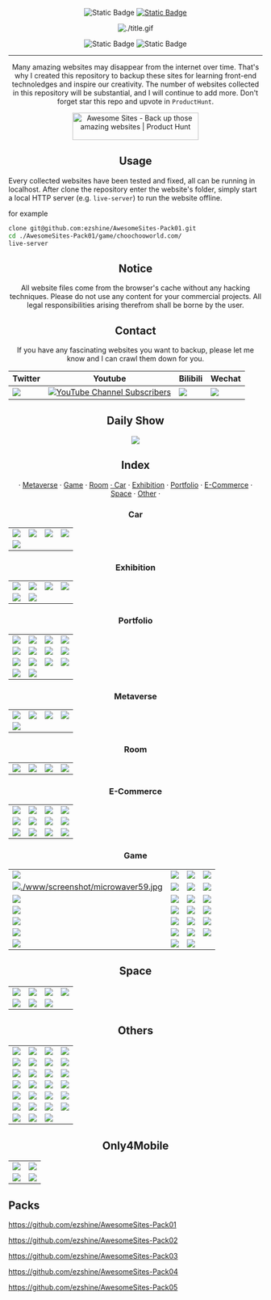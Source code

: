 <div align="center">

![Static Badge](https://img.shields.io/badge/English-blue) [![Static Badge](https://img.shields.io/badge/中文-grey)](./README_cn.md)

![./title.gif](./title.gif)

![Static Badge](https://img.shields.io/badge/Number%20of%20Sites-113-blue) ![Static Badge](https://img.shields.io/badge/Thanks%20all%20the%20wonderful%20website's%20creator-blue)

---

Many amazing websites may disappear from the internet over time. That's why I created this repository to backup these sites for learning front-end technoledges and inspire our creativity. The number of websites collected in this repository will be substantial, and I will continue to add more. Don't forget star this repo and upvote in `ProductHunt`.

<a href="https://www.producthunt.com/posts/awesome-sites?utm_source=badge-featured&utm_medium=badge&utm_souce=badge-awesome&#0045;sites" target="_blank"><img src="https://api.producthunt.com/widgets/embed-image/v1/featured.svg?post_id=428032&theme=light" alt="Awesome&#0032;Sites - Back&#0032;up&#0032;those&#0032;amazing&#0032;websites | Product Hunt" style="width: 250px; height: 54px;" width="250" height="54" /></a>

</div>

<div align="center">
  
## Usage

</div>

Every collected websites have been tested and fixed, all can be running in localhost. After clone the repository enter the website's folder, simply start a local HTTP server (e.g. `live-server`)  to run the website offline.

for example
```bash
clone git@github.com:ezshine/AwesomeSites-Pack01.git
cd ./AwesomeSites-Pack01/game/choochooworld.com/
live-server
```
<div align="center">

## Notice

All website files come from the browser's cache without any hacking techniques. Please do not use any content for your commercial projects. All legal responsibilities arising therefrom shall be borne by the user.

## Contact

If you have any fascinating websites you want to backup, please let me know and I can crawl them down for you.

| Twitter | Youtube | Bilibili | Wechat | 
| - | - | - | - |
| [![](https://img.shields.io/twitter/url/https/twitter.com/ezshine.svg?style=social&label=Follow%20%40ezshine)](https://twitter.com/ezshine) | [![YouTube Channel Subscribers](https://img.shields.io/youtube/channel/subscribers/UCw4_T6ozlosiP_oja48DzbQ)](https://www.youtube.com/@awesomesites) | [![](https://img.shields.io/badge/dynamic/json?labelColor=FE7398&logo=bilibili&logoColor=white&label=哔哩哔哩&color=00aeec&query=%24.data.totalSubs&url=https%3A%2F%2Fapi.spencerwoo.com%2Fsubstats%2F%3Fsource%3Dbilibili%26queryKey%3D422646817)](https://space.bilibili.com/422646817) | [![](https://img.shields.io/badge/-%E5%A4%A7%E5%B8%85%E8%80%81%E7%8C%BF-07c160?logo=wechat&logoColor=white&label=公众号)](https://open.weixin.qq.com/qr/code?username=ezfullstack) |


## Daily Show

[![](./www/screenshot/airforce-intothestorm.jpg)](https://github.com/ezshine/AwesomeSites-Pack04/tree/main/other/www.airforce.com)

## Index

· [Metaverse](#Metaverse) · [Game](#Game) · [Room](#Room) [· Car](#Car) · [Exhibition](#Exhibition) · [Portfolio](#Portfolio) · [E-Commerce](#E-Commerce) · [Space](#Space) · [Other](#Other) ·

### Car

|||||
|-|-|-|-|
| [![](./www/screenshot/pack01-lamborghini.jpg)](https://github.com/ezshine/AwesomeSites-Pack01/tree/main/car/www.lamborghini.com) | [![](./www/screenshot/toyotagazooracing.jpg)](https://github.com/ezshine/AwesomeSites-Pack01/tree/main/car/toyotagazooracing.com)| [![](./www/screenshot/vw-com-mx.jpg)](https://github.com/ezshine/AwesomeSites-Pack01/tree/main/car/www.vw.com.mx)| [![](./www/screenshot/exp-gemini.jpg)](https://github.com/ezshine/AwesomeSites-Pack01/tree/main/car/exp-gemini.lusion.co) |
| [![](./www/screenshot/nouvelletwingo-renault.jpg)](https://github.com/ezshine/AwesomeSites-Pack05/tree/main/car/www.experience-nouvelletwingo.renault.fr) |

### Exhibition

|||||
|-|-|-|-|
| [![](./www/screenshot/iconicmintswsjbarrons.jpg)](https://github.com/ezshine/AwesomeSites-iconicmints.wsjbarrons.com) | [![](./www/screenshot/tjdi-exhibition2022.jpg)](https://github.com/ezshine/AwesomeSites-tjdi-exhibition) | [![](./www/screenshot/exp-infinite-passerella.jpg)](https://github.com/ezshine/AwesomeSites-Pack01/tree/main/exhibition/exp-infinite-passerella.lusion.co) | [![](./www/screenshot/vrshow-oss-dt-space.jpg)](https://github.com/ezshine/AwesomeSites-Pack02/tree/main/car/vrshow-oss.dt-space.cn/showroom) |
| [![](./www/screenshot/af1hotel-koikreative.jpg)](https://github.com/ezshine/AwesomeSites-Pack04/tree/main/minisite/af1hotel.koikreative.com/) | [![](./www/screenshot/anumberfromtheghost.jpg)](https://github.com/ezshine/AwesomeSites-Pack05/tree/main/room/www.anumberfromtheghost.com/)

### Portfolio

|||||
|-|-|-|-|
| [![](./www/screenshot/bruno-simon.jpg)](https://github.com/ezshine/AwesomeSites-Pack01/tree/main/portfolio/bruno-simon.com) | [![](./www/screenshot/david-hckh.jpg)](https://github.com/ezshine/AwesomeSites-Pack01/tree/main/portfolio/david-hckh.com) | [![](./www/screenshot/interview-ueno.jpg)](https://github.com/ezshine/AwesomeSites-Pack01/tree/main/portfolio/interview.ueno.co) | [![](./www/screenshot/madbox-io.jpg)](https://github.com/ezshine/AwesomeSites-Pack01/tree/main/portfolio/madbox.io) |
| [![](./www/screenshot/quentinhocde.jpg)](https://github.com/ezshine/AwesomeSites-Pack04/tree/main/portfolio/quentinhocde.com) | [![](./www/screenshot/akinokogomi.jpg)](https://github.com/ezshine/AwesomeSites-Pack03/tree/main/others/akinokogomi.vercel) | [![](./www/screenshot/wearezizo.jpg)](https://github.com/ezshine/AwesomeSites-Pack03/tree/main/portfolio/wearezizo.com) | [![](./www/screenshot/brettwilliams.jpg)](https://github.com/ezshine/AwesomeSites-Pack03/tree/main/portfolio/www.brettwilliams.net)
| [![](./www/screenshot/hle-io.jpg)](https://github.com/ezshine/AwesomeSites-Pack04/tree/main/portfolio/hle.io) | [![](./www/screenshot/impossible-box.jpg)](https://github.com/ezshine/AwesomeSites-Pack04/tree/main/portfolio/impossible-box.web.app) | [![](./www/screenshot/luni-app.jpg)](https://github.com/ezshine/AwesomeSites-Pack04/tree/main/portfolio/www.luni-app) | [![](./www/screenshot/curious.jpg)](https://github.com/ezshine/AwesomeSites-Pack04/tree/main/portfolio/curious.co) |
| [![](./www/screenshot/artisansdidees.jpg)](https://github.com/ezshine/AwesomeSites-Pack04/tree/main/portfolio/www.artisansdidees.com) | [![](./www/screenshot/activetheory.jpg)](https://github.com/ezshine/AwesomeSites-Pack05/tree/main/portfolio/activetheory.net)

### Metaverse

|||||
|-|-|-|-|
| [![](./www/screenshot/coastalworld.jpg)](https://github.com/ezshine/AwesomeSites-Pack03/tree/main/metaverse/coastalworld.com) | [![](./www/screenshot/oppoinno2021.jpg)](https://github.com/ezshine/AwesomeSites-Pack03/tree/main/metaverse/oppo_innoday2021) | [![](./www/screenshot/douyin-carnival-2022.jpg)](https://github.com/ezshine/AwesomeSites-douyin_carnival_2022) | [![](./www/screenshot/icbc-bj-miniverse.jpg)](https://github.com/ezshine/AwesomeSites-icbc-bj-metaverse) |
| [![](./www/screenshot/popmart-exhibition.jpg)](https://github.com/ezshine/AwesomeSites-Pack03/tree/main/metaverse/popmart2022) |

### Room

|||||
|-|-|-|-|
| [![](./www/screenshot/adobexbowie.jpg)](https://github.com/ezshine/AwesomeSites-Pack02/tree/main/room/adobexbowie75.com) | [![](./www/screenshot/showroom-littleworkshop.jpg)](https://github.com/ezshine/AwesomeSites-Pack01/tree/main/room/showroom.littleworkshop.fr) | [![](./www/screenshot/hennessy-house-of-moves.jpg)](https://github.com/ezshine/AwesomeSites-Pack01/tree/main/room/hennessy-house-of-moves.hello-jury.com) | [![](./www/screenshot/au-floor.jpg)](https://github.com/ezshine/AwesomeSites-Pack01/tree/main/room/au-floor.vercel.app) |

### E-Commerce

|||||
|-|-|-|-|
| [![](./www/screenshot/webxr-sneakers.jpg)](https://github.com/ezshine/AwesomeSites-Pack01/tree/main/e-commerce/webxr-sneakers.lusion.co) | [![](./www/screenshot/maxmara-bearinggifts.jpg)](https://github.com/ezshine/AwesomeSites-Pack01/tree/main/e-commerce/maxmara-bearinggifts.betteringbrands.com) | [![](./www/screenshot/webgi-jewelry.jpg)](https://github.com/ezshine/AwesomeSites-Pack02/tree/main/other/webgi-jewelry.vercel) | [![](./www/screenshot/gleec.jpg)](https://github.com/ezshine/AwesomeSites-Pack01/tree/main/other/gleec.com) |
| [![](./www/screenshot/themagicalpantry.jpg)](https://github.com/ezshine/AwesomeSites-themagicalpantry.com) | [![](./www/screenshot/baguette25.jpg)](https://github.com/ezshine/AwesomeSites-Pack01/tree/main/e-commerce/www.fendi.com) | [![](./www/screenshot/vrseat.jpg)](https://github.com/ezshine/AwesomeSites-Pack02/tree/main/room/vrseat.vercel) | [![](./www/screenshot/futureofbeauty-loreal.jpg)](https://github.com/ezshine/AwesomeSites-Pack03/tree/main/e-commerce/futureofbeauty.loreal.com) |
| [![](./www/screenshot/technology-panasonic.jpg)](https://github.com/ezshine/AwesomeSites-Pack03/tree/main/e-commerce/technology.panasonic.eu) | [![](./www/screenshot/theperfumeshop.jpg)](https://github.com/ezshine/AwesomeSites-Pack04/tree/main/e-commerce/www.theperfumeshop.com) | [![](./www/screenshot/indigo-hakusho.jpg)](https://github.com/ezshine/AwesomeSites-Pack05/tree/main/e-commerce/45r.jp) | [![](./www/screenshot/giftfinder-dolcegabbana.jpg)](https://github.com/ezshine/AwesomeSites-Pack05/tree/main/e-commerce/giftfinder.dolcegabbana.com)



### Game

|||||
|-|-|-|-|
| [![](./www/screenshot/letsplay-ouigo.jpg)](https://github.com/ezshine/AwesomeSites-Pack02/tree/main/game/letsplay.ouigo.com) | [![](./www/screenshot/slowroads.jpg)](https://github.com/ezshine/AwesomeSites-Pack02/tree/main/game/slowroads) | [![](./www/screenshot/playyourpowernarscosmetics.jpg)](https://github.com/ezshine/AwesomeSites-Pack02/tree/main/game/playyourpower.narscosmetics.com) | [![](./www/screenshot/truesource-evian.jpg)](https://github.com/ezshine/AwesomeSites-Pack02/tree/main/game/truesource.evian.com) |
[![./www/screenshot/microwaver59.jpg](./www/screenshot/microwaver59.jpg)](https://github.com/ezshine/AwesomeSites-Pack01/tree/main/game/microwaver59.com) | [![](./www/screenshot/guccilovedbounce.jpg)](https://github.com/ezshine/AwesomeSites-Pack01/tree/main/game/guccibelovedbounce.gucci.com)| [![](./www/screenshot/foosballworldcup18.jpg)](https://github.com/ezshine/AwesomeSites-Pack01/tree/main/game/www.foosballworldcup18.com)| [![](./www/screenshot/playgl.jpg)](https://github.com/ezshine/AwesomeSites-Pack01/tree/main/game/play.gl) |
| [![](./www/screenshot/therace.jpg)](https://github.com/ezshine/AwesomeSites-Pack01/tree/main/game/therace.montblanclegend.com) | [![](./www/screenshot/iwantitall.jpg)](https://github.com/ezshine/AwesomeSites-Pack01/tree/main/game/iwantitall.msi.com)| [![](./www/screenshot/chocapic-nutri-game.jpg)](https://github.com/ezshine/AwesomeSites-Pack01/tree/main/game/www.chocapic-nutri-game.fr)| [![](./www/screenshot/kodingergoy.jpg)](https://github.com/ezshine/AwesomeSites-Pack01/tree/main/game/kodingergoy.arkivert.no) |
| [![](./www/screenshot/zizoparty.jpg)](https://github.com/ezshine/AwesomeSites-Pack03/tree/main/game/party.wearezizo.com) | [![](./www/screenshot/colorfulnight-pha5e.jpg)](https://github.com/ezshine/AwesomeSites-Pack04/tree/main/game/colorfulnight.pha5e.com) | [![](./www/screenshot/summerafternoon.jpg)](https://github.com/ezshine/AwesomeSites-Pack04/tree/main/game/summer-afternoon.vlucendo.com) | [![](./www/screenshot/out-of-doors-lostmechanics.jpg)](https://github.com/ezshine/AwesomeSites-Pack04/tree/main/game/out-of-doors.lostmechanics.com) |
| [![](./www/screenshot/thefabulouscartierjourney.jpg)](https://github.com/ezshine/AwesomeSites-Pack04/tree/main/game/thefabulouscartierjourney.cartier.com) | [![](./www/screenshot/haunted-thedigitalpanda.jpg)](https://github.com/ezshine/AwesomeSites-Pack04/tree/main/game/haunted.thedigitalpanda.com) | [![](./www/screenshot/pcol.jpg)](https://github.com/ezshine/AwesomeSites-Pack04/tree/main/game/pcol) | [![](./www/screenshot/veecon2023game-veefriends.jpg)](https://github.com/ezshine/AwesomeSites-Pack04/tree/main/game/veecon2023game.veefriends.com) |
| [![](./www/screenshot/esteelauderanrcade.jpg)](https://github.com/ezshine/AwesomeSites-esteelauderanrcade) | [![](./www/screenshot/plumegame.jpg)](https://github.com/ezshine/AwesomeSites-Pack05/tree/main/game/plumegame.com) | [![](./www/screenshot/goinghome-302chanwoo.jpg)](https://github.com/ezshine/AwesomeSites-Pack05/tree/main/game/goinghome.302chanwoo.com) | [![](./www/screenshot/ispy-heihei-resn.jpg)](https://github.com/ezshine/AwesomeSites-Pack05/tree/main/game/ispy.heihei.resn.co)
| [![](./www/screenshot/alexanderperrin-shorttrip.jpg)](https://github.com/ezshine/AwesomeSites-Pack05/tree/main/game/alexanderperrin.com.au) | [![](./www/screenshot/trollideliciouslydarkescape.jpg)](https://github.com/ezshine/AwesomeSites-Pack05/tree/main/game/trollideliciouslydarkescape.com) | [![](./www/screenshot/giga-game.jpg)](https://github.com/ezshine/AwesomeSites-Pack02/tree/main/game/giga.game)



## Space

|||||
|-|-|-|-|
| [![](./www/screenshot/spaceforce.jpg)](https://github.com/ezshine/AwesomeSites-Pack04/tree/main/minisite/www.spaceforce.com) | [![](./www/screenshot/robertsspaceindustries-starmap.jpg)](https://github.com/ezshine/AwesomeSites-Pack01/tree/main/space/robertsspaceindustries.com) | [![](./www/screenshot/leap-for-mankind.jpg)](https://github.com/ezshine/AwesomeSites-leap-for-mankind.com) | [![](./www/screenshot/eyes-nasa-mars2020.jpg)](https://github.com/ezshine/AwesomeSites-Pack01/tree/main/space/eyes.nasa.gov)
| [![](./www/screenshot/sigmasoftwarelabs.jpg)](https://github.com/ezshine/AwesomeSites-Pack03/tree/main/others/sigmasoftwarelabs.com) | [![](./www/screenshot/issdockingsimulator.jpg)](https://github.com/ezshine/AwesomeSites-Pack05/tree/main/space/iss-sim.spacex.com) | [![](./www/screenshot/cocosmos-online.jpg)](https://github.com/ezshine/AwesomeSites-Pack05/tree/main/space/cocosmos.online) |

## Others

|||||
|-|-|-|-|
| [![](./www/screenshot/expmylittlestorybook.jpg)](https://github.com/ezshine/AwesomeSites-Pack01/tree/main/game/exp-my-little-storybook.lusion.co)| [![](./www/screenshot/turnofthescrewtrailer.jpg)](https://github.com/ezshine/AwesomeSites-Pack01/tree/main/other/turn-of-the-screw-trailer.s3.eu-west-2.amazonaws.com)| [![](./www/screenshot/avatarbuilder.jpg)](https://github.com/ezshine/AwesomeSites-Pack01/tree/main/other/avatarbuilder)| [![](./www/screenshot/lucyhardcastle-thefifthsense.jpg)](https://github.com/ezshine/AwesomeSites-Pack01/tree/main/other/lucyhardcastle-thefifthsense.i-d.co)| [![](./www/screenshot/windflower.jpg)](https://github.com/ezshine/AwesomeSites-Pack01/tree/main/other/wildflower.resn.co.nz)
| [![](./www/screenshot/atmosleeroy.jpg)](https://github.com/ezshine/AwesomeSites-Pack01/tree/main/portfolio/atmos.leeroy.ca) | [![](./www/screenshot/yelloworld.jpg)](https://github.com/ezshine/AwesomeSites-Pack01/tree/main/other/yelloworld.pinkyellow.com) | [![](./www/screenshot/blues-d.jpg)](https://github.com/ezshine/AwesomeSites-Pack01/tree/main/portfolio/www.blues-d.co.jp) | [![](./www/screenshot/windflower.jpg)](https://github.com/ezshine/AwesomeSites-Pack01/tree/main/other/wildflower.resn.co.nz) |
| [![](./www/screenshot/lr-doesbook.jpg)](https://github.com/ezshine/AwesomeSites-Pack02/tree/main/other/lr.doesbook.kr/en) | [![](./www/screenshot/persepolis-getty.jpg)](https://github.com/ezshine/AwesomeSite-persepolis.getty.edu) | [![](./www/screenshot/dddanceparty.jpg)](https://github.com/ezshine/AwesomeSite-dddance.party) | [![](./www/screenshot/media-facade-shiftlink.jpg)](https://github.com/ezshine/AwesomeSites-Pack02/tree/main/other/media-facade.shiftlink.tech) | [![](./www/screenshot/design-next-iphone.jpg)](https://github.com/ezshine/AwesomeSites-Pack02/tree/main/other/neal.fun%3Adesign-the-next-iphone) |
| [![](./www/screenshot/thefemalegaze.jpg)](https://github.com/ezshine/AwesomeSites-Pack02/tree/main/other/www.thefemalegaze.art) | [![](./www/screenshot/thepleasurepursuit.jpg)](https://github.com/ezshine/AwesomeSites-Pack02/tree/main/other/www.thepleasurepursuit.com) | [![](./www/screenshot/cleoshow.jpg)](https://github.com/ezshine/AwesomeSites-Pack03/tree/main/others/cleo.show) | [![](./www/screenshot/rainforest-arkivert.jpg)](https://github.com/ezshine/AwesomeSites-Pack03/tree/main/others/rainforest.arkivert.no) |
| [![](./www/screenshot/hape-io.jpg)](https://github.com/ezshine/AwesomeSites-Pack03/tree/main/others/www.hape.io) | [![](./www/screenshot/renaudrohlinger.jpg)](https://github.com/ezshine/AwesomeSites-Pack03/tree/main/portfolio/renaudrohlinger.com) | [![](./www/screenshot/thewebshowcase-withgoogle.jpg)](https://github.com/ezshine/AwesomeSites-Pack04/tree/main/minisite/thewebshowcase.withgoogle.com) | [![](./www/screenshot/girlswhocodegirls.jpg)](https://github.com/ezshine/AwesomeSites-Pack04/tree/main/tools/www.girlswhocodegirls.com) |
| [![](./www/screenshot/qqpvp6749.jpg)](https://github.com/ezshine/AwesomeSites-Pack04/tree/main/other/pvp.qq.com) | [![](./www/screenshot/airforce-intothestorm.jpg)](https://github.com/ezshine/AwesomeSites-Pack04/tree/main/other/www.airforce.com) | [![](./www/screenshot/fingerspelling.jpg)](https://github.com/ezshine/AwesomeSites-Pack04/tree/main/other/fingerspelling.xyz) | [![](./www/screenshot/fwa100-jam3.jpg)](https://github.com/ezshine/AwesomeSites-Pack05/tree/main/portfolio/fwa100.jam3.com) |
[![](./www/screenshot/lionsnews.jpg)](https://github.com/ezshine/AwesomeSites-Pack05/tree/main/other/cannesprlions.com) | [![](./www/screenshot/2019-makemepulse.jpg)](https://github.com/ezshine/AwesomeSites-Pack05/tree/main/other/2019.makemepulse.com) | [![](./www/screenshot/poor-charlies-almanack.jpg)](https://github.com/ezshine/AwesomeSites-poor-charlies-almanack) |

## Only4Mobile

|||
|-|-|
| [![](./www/screenshot/wonderland.png)](https://github.com/ezshine/AwesomeSites-Pack02/tree/main/other/wonderland) | [![](./www/screenshot/ellometay33art.png)](https://github.com/ezshine/AwesomeSites-Pack02/tree/main/room/ellometay33art) 
| [![](./www/screenshot/hawls-loewe.png)](https://github.com/ezshine/AwesomeSites-Pack04/tree/main/game/howls.loewe.com) | [![](./www/screenshot/fragrance-hermes.png)](https://github.com/ezshine/AwesomeSites-Pack04/tree/main/game/fragrance.hermes.com) 

</div>

## Packs

https://github.com/ezshine/AwesomeSites-Pack01

https://github.com/ezshine/AwesomeSites-Pack02

https://github.com/ezshine/AwesomeSites-Pack03

https://github.com/ezshine/AwesomeSites-Pack04

https://github.com/ezshine/AwesomeSites-Pack05